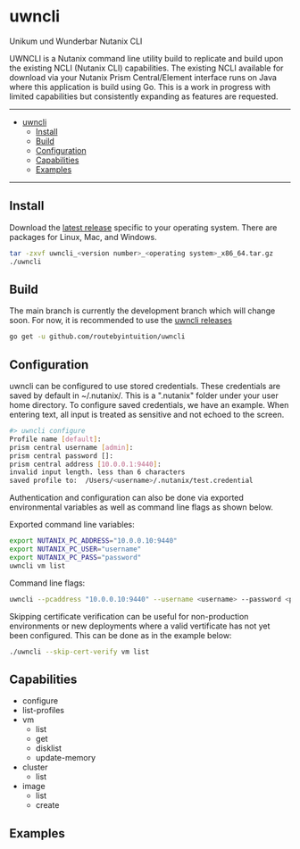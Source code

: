 # uwncli
Unikum und Wunderbar Nutanix CLI

UWNCLI is a Nutanix command line utility build to replicate and build upon the existing NCLI (Nutanix CLI) capabilities. The existing NCLI available for download via your Nutanix Prism Central/Element interface runs on Java where this application is build using Go. This is a work in progress with limited capabilities but consistently expanding as features are requested.

---

- [uwncli](#uwncli)
  - [Install](#install)
  - [Build](#build)
  - [Configuration](#configuration)
  - [Capabilities](#capabilities)
  - [Examples](#examples)

---

## Install
Download the [latest release](https://github.com/routebyintuition/uwncli/releases) specific to your operating system. There are packages for Linux, Mac, and Windows. 

```sh
tar -zxvf uwncli_<version number>_<operating system>_x86_64.tar.gz
./uwncli
```

## Build
The main branch is currently the development branch which will change soon. For now, it is recommended to use the [uwncli releases](https://github.com/routebyintuition/uwncli/releases)
```sh
go get -u github.com/routebyintuition/uwncli
```

## Configuration
uwncli can be configured to use stored credentials. These credentials are saved by default in ~/.nutanix/. This is a ".nutanix" folder under your user home directory. To configure saved credentials, we have an example. When entering text, all input is treated as sensitive and not echoed to the screen.

```sh
#> uwncli configure
Profile name [default]:
prism central username [admin]:
prism central password []:
prism central address [10.0.0.1:9440]:
invalid input length. less than 6 characters
saved profile to:  /Users/<username>/.nutanix/test.credential
```

Authentication and configuration can also be done via exported environmental variables as well as command line flags as shown below.

Exported command line variables:
```sh
export NUTANIX_PC_ADDRESS="10.0.0.10:9440"
export NUTANIX_PC_USER="username"
export NUTANIX_PC_PASS="password"
uwncli vm list
```

Command line flags:
```sh
uwncli --pcaddress "10.0.0.10:9440" --username <username> --password <password> vm list
```

Skipping certificate verification can be useful for non-production environments or new deployments where a valid vertificate has not yet been configured. This can be done as in the example below:

```sh
./uwncli --skip-cert-verify vm list
```

## Capabilities

- configure
- list-profiles
- vm
  - list
  - get
  - disklist
  - update-memory
- cluster
  - list
- image
  - list
  - create

## Examples

